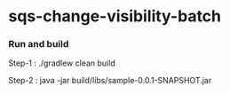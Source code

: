 # sqs-change-visibility-batch

### Run and build
Step-1 : 
./gradlew clean build

Step-2 :
java -jar build/libs/sample-0.0.1-SNAPSHOT.jar

